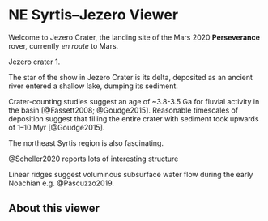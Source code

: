 # NE Syrtis–Jezero Viewer

Welcome to Jezero Crater, the landing site of the Mars 2020 **Perseverance** rover,
currently *en route* to Mars.

<div data-location="jezero_w">
Jezero crater 1.

</div>



<div data-location="jezero_delta">

The star of the show in Jezero Crater is its delta, deposited as an
ancient river entered a shallow lake, dumping its sediment.

</div>

<div data-location="full_of_sediment">

Crater-counting studies suggest an
age of ~3.8-3.5 Ga for fluvial activity in the basin [@Fassett2008; @Goudge2015].
Reasonable timescales of deposition suggest that filling the entire crater
with sediment took upwards of 1–10 Myr [@Goudge2015].

</div>

The northeast Syrtis region is also fascinating.

<div data-location="outlet_channel"></div>

<div data-location="jezero_upriver"></div>

@Scheller2020 reports lots of interesting structure


Linear ridges suggest voluminous subsurface water flow during the early
Noachian e.g. @Pascuzzo2019.

<div data-location="river_nili_fossae"></div>


<div data-location="river_nilosyrtis"></div>

## About this viewer
